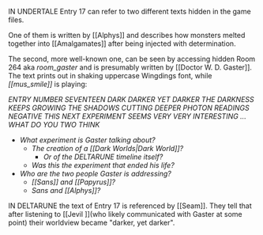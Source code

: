 IN UNDERTALE Entry 17 can refer to two different texts hidden in the game files.

One of them is written by [[Alphys]] and describes how monsters melted together into [[Amalgamates]] after being injected with determination.

The second, more well-known one, can be seen by accessing hidden Room 264 aka _room_gaster_ and is presumably written by [[Doctor W. D. Gaster]]. The text prints out in shaking uppercase Wingdings font, while *[[mus_smile]]* is playing:

_ENTRY NUMBER SEVENTEEN_
_DARK DARKER YET DARKER_
_THE DARKNESS KEEPS GROWING_
_THE SHADOWS CUTTING DEEPER_
_PHOTON READINGS NEGATIVE_
_THIS NEXT EXPERIMENT_
_SEEMS_
_VERY_
_VERY_
_INTERESTING_
_..._
_WHAT DO YOU TWO THINK_

- _What experiment is Gaster talking about?_
	- _The creation of a [[Dark Worlds|Dark World]]?_
		- _Or of the DELTARUNE timeline itself?_
	- _Was this the experiment that ended his life?_
- _Who are the two people Gaster is addressing?_
	- _[[Sans]] and [[Papyrus]]?_
	- _Sans and [[Alphys]]?_

IN DELTARUNE the text of Entry 17 is referenced by [[Seam]]. They tell that after listening to [[Jevil ]](who likely communicated with Gaster at some point) their worldview became "darker, yet darker".